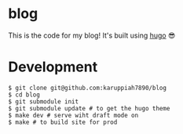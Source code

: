 # blog

This is the code for my blog! It's built using [hugo](https://gohugo.io) 😎

# Development

```
$ git clone git@github.com:karuppiah7890/blog
$ cd blog
$ git submodule init
$ git submodule update # to get the hugo theme
$ make dev # serve wiht draft mode on
$ make # to build site for prod
```
